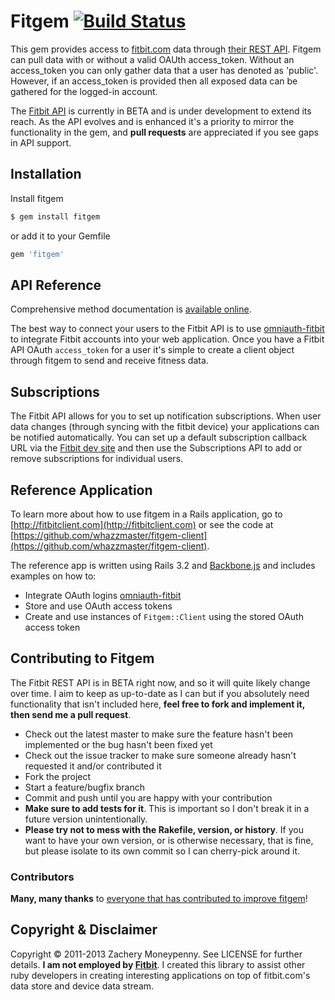 # Fitgem [![Build Status](https://secure.travis-ci.org/whazzmaster/fitgem.png)](http://travis-ci.org/whazzmaster/fitgem)

This gem provides access to [fitbit.com](http://www.fitbit.com) data through [their REST API](http://dev.fitbit.com).  Fitgem can pull data with or without a valid OAUth access_token. Without an access_token you can only gather data that a user has denoted as 'public'.  However, if an access_token is provided then all exposed data can be gathered for the logged-in account.

The [Fitbit API](https://wiki.fitbit.com/display/API/Fitbit+API) is currently in BETA and is under development to extend its reach. As the API evolves and is enhanced it's a priority to mirror the functionality in the gem, and **pull requests** are appreciated if you see gaps in API support.

## Installation

Install fitgem

```bash
$ gem install fitgem
```

or add it to your Gemfile

```ruby
gem 'fitgem'
```

## API Reference

Comprehensive method documentation is [available online](http://www.rubydoc.info/github/whazzmaster/fitgem/frames).

The best way to connect your users to the Fitbit API is to use
[omniauth-fitbit](https://github.com/tkgospodinov/omniauth-fitbit) to integrate Fitbit accounts into your web application. Once you have a Fitbit API OAuth `access_token` for a user it's simple to create a client object through fitgem to send and receive fitness data.

## Subscriptions

The Fitbit API allows for you to set up notification subscriptions. When user data changes (through syncing with the fitbit device) your applications can be notified automatically.  You can set up a default subscription callback URL via the [Fitbit dev site](https://dev.fitbit.com/ 'Fitbit Developer Site') and then use the Subscriptions API to add or remove subscriptions for individual users.

## Reference Application

To learn more about how to use fitgem in a Rails application, go to [http://fitbitclient.com](http://fitbitclient.com) or see the code at [https://github.com/whazzmaster/fitgem-client](https://github.com/whazzmaster/fitgem-client).

The reference app is written using Rails 3.2 and [Backbone.js](http://backbonejs.org) and includes examples on how to:

* Integrate OAuth logins [omniauth-fitbit](https://github.com/tkgospodinov/omniauth-fitbit)
* Store and use OAuth access tokens
* Create and use instances of `Fitgem::Client` using the stored OAuth access token

## Contributing to Fitgem

The Fitbit REST API is in BETA right now, and so it will quite likely change over time.  I aim to keep as up-to-date as I can but if you absolutely need functionality that isn't included here, **feel free to fork and implement it, then send me a pull request**.

* Check out the latest master to make sure the feature hasn't been implemented or the bug hasn't been fixed yet
* Check out the issue tracker to make sure someone already hasn't requested it and/or contributed it
* Fork the project
* Start a feature/bugfix branch
* Commit and push until you are happy with your contribution
* **Make sure to add tests for it**. This is important so I don't break it in a future version unintentionally.
* **Please try not to mess with the Rakefile, version, or history**. If you want to have your own version, or is otherwise
necessary, that is fine, but please isolate to its own commit so I can cherry-pick around it.

### Contributors

**Many, many thanks** to [everyone that has contributed to improve fitgem](https://github.com/whazzmaster/fitgem/graphs/contributors)!

## Copyright & Disclaimer

Copyright &copy; 2011-2013 Zachery Moneypenny. See LICENSE for further details. __I am not employed by [Fitbit](http://fitbit.com)__.  I created this library to assist other ruby developers in creating interesting applications on top of fitbit.com's data store and device data stream.

